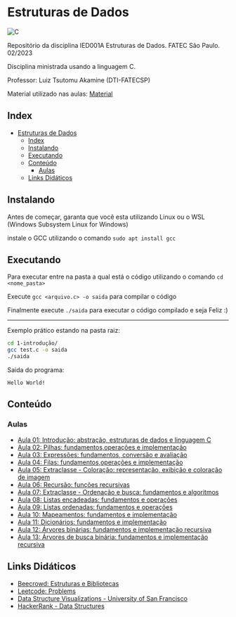 # Estruturas de Dados

![C](https://img.shields.io/badge/C-00599C?style=for-the-badge&logo=c&logoColor=white)

Repositório da disciplina IED001A Estruturas de Dados. FATEC São Paulo. 02/2023

Disciplina ministrada usando a linguagem C.

Professor: Luiz Tsutomu Akamine (DTI-FATECSP)

Material utilizado nas aulas: [Material](https://www.ime.usp.br/~slago/main.fatecsp.ed.html)

## Index

- [Estruturas de Dados](#estruturas-de-dados)
  - [Index](#index)
  - [Instalando](#instalando)
  - [Executando](#executando)
  - [Conteúdo](#conteúdo)
    - [Aulas](#aulas)
  - [Links Didáticos](#links-didáticos)

## Instalando

Antes de começar, garanta que você esta utilizando Linux ou o WSL (Windows Subsystem Linux for Windows)

instale o GCC utilizando o comando `sudo apt install gcc`

## Executando

Para executar entre na pasta a qual está o código utilizando o comando `cd <nome_pasta>`

Execute `gcc <arquivo.c> -o saida` para compilar o código

Finalmente execute `./saida` para executar o código compilado e seja Feliz :)

---
Exemplo prático estando na pasta raiz:

```bash
cd 1-introdução/
gcc test.c -o saida
./saida
```

Saida do programa:

```text
Hello World!
```

## Conteúdo

### Aulas

- [Aula 01: Introdução: abstração, estruturas de dados e linguagem C](01-introducao)
- [Aula 02: Pilhas: fundamentos,operações e implementação](02-pilhas)
- [Aula 03: Expressões: fundamentos, conversão e avaliação](03-expressoes)
- [Aula 04: Filas: fundamentos,operações e implementação](04-filas)
- [Aula 05: Extraclasse - Coloração: representação, exibição e coloração de imagem](05-extraclasse-coloracao)
- [Aula 06: Recursão: funções recursivas](06-recursao)
- [Aula 07: Extraclasse - Ordenação e busca: fundamentos e algoritmos](07-ordenacao-busca)
- [Aula 08: Listas encadeadas: fundamentos e operações](08-lista-encadeada)
- [Aula 09: Listas ordenadas: fundamentos e operações](09-lista-ordenada)
- [Aula 10: Mapeamentos: fundamentos e implementação](10-mapeamento)
- [Aula 11: Dicionários: fundamentos e implementação](11-dicionario)
- [Aula 12: Árvores binárias: fundamentos e implementação recursiva](12-arvore-binaria)
- [Aula 13: Árvores de busca binária: fundamentos e implementação recursiva](13-arvore-busca-binaria)

## Links Didáticos

- [Beecrowd: Estruturas e Bibliotecas](https://www.beecrowd.com.br/judge/pt/problems/index/4)
- [Leetcode: Problems](https://leetcode.com/problemset/all/?sorting=W3sic29ydE9yZGVyIjoiREVTQ0VORElORyIsIm9yZGVyQnkiOiJBQ19SQVRFIn1d)
- [Data Structure Visualizations - University of San Francisco](https://www.cs.usfca.edu/~galles/visualization/Algorithms.html)
- [HackerRank - Data Structures](https://www.hackerrank.com/domains/data-structures)
